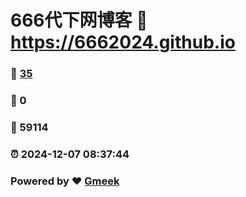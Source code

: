 # 666代下网博客 :link: https://6662024.github.io 
### :page_facing_up: [35](https://6662024.github.io/tag.html) 
### :speech_balloon: 0 
### :hibiscus: 59114 
### :alarm_clock: 2024-12-07 08:37:44 
### Powered by :heart: [Gmeek](https://github.com/Meekdai/Gmeek)
